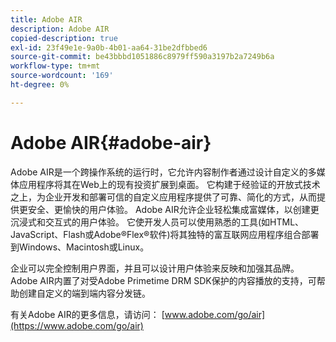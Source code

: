 ```yaml
---
title: Adobe AIR
description: Adobe AIR
copied-description: true
exl-id: 23f49e1e-9a0b-4b01-aa64-31be2dfbbed6
source-git-commit: be43bbbd1051886c8979ff590a3197b2a7249b6a
workflow-type: tm+mt
source-wordcount: '169'
ht-degree: 0%

---
```


# Adobe AIR{#adobe-air}

Adobe AIR是一个跨操作系统的运行时，它允许内容制作者通过设计自定义的多媒体应用程序将其在Web上的现有投资扩展到桌面。 它构建于经验证的开放式技术之上，为企业开发和部署可信的自定义应用程序提供了可靠、简化的方式，从而提供更安全、更愉快的用户体验。 Adobe AIR允许企业轻松集成富媒体，以创建更沉浸式和交互式的用户体验。 它使开发人员可以使用熟悉的工具(如HTML、JavaScript、Flash或Adobe®Flex®软件)将其独特的富互联网应用程序组合部署到Windows、Macintosh或Linux。

企业可以完全控制用户界面，并且可以设计用户体验来反映和加强其品牌。 Adobe AIR内置了对受Adobe Primetime DRM SDK保护的内容播放的支持，可帮助创建自定义的端到端内容分发链。

有关Adobe AIR的更多信息，请访问： [www.adobe.com/go/air](https://www.adobe.com/go/air)
